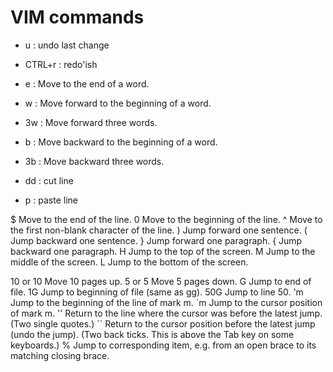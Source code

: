 # VIM commands

* u : undo last change
* CTRL+r : redo'ish
* e : Move to the end of a word.
* w : Move forward to the beginning of a word.
* 3w : Move forward three words.
* b : Move backward to the beginning of a word.
* 3b : Move backward three words.

* dd : cut line
* p : paste line

$ 
Move to the end of the line.
0 
Move to the beginning of the line.
^ 
Move to the first non-blank character of the line.
) 
Jump forward one sentence.
( 
Jump backward one sentence.
} 
Jump forward one paragraph.
{ 
Jump backward one paragraph.
H 
Jump to the top of the screen.
M 
Jump to the middle of the screen.
L 
Jump to the bottom of the screen.

10<PageUp> or 10<CTRL-B>
Move 10 pages up.
5<PageDown> or 5<CTRL-F>
Move 5 pages down.
G 
Jump to end of file.
1G 
Jump to beginning of file (same as gg).
50G 
Jump to line 50.
'm 
Jump to the beginning of the line of mark m.
`m 
Jump to the cursor position of mark m.
''
Return to the line where the cursor was before the latest jump.
(Two single quotes.)
``
Return to the cursor position before the latest jump (undo the jump).
(Two back ticks. This is above the Tab key on some keyboards.)
 % 
Jump to corresponding item, e.g. from an open brace to its matching closing brace.
